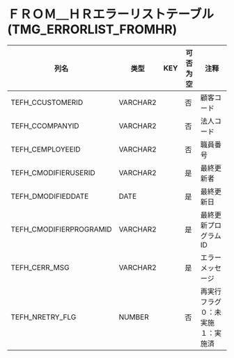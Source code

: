 # ＦＲＯＭ＿ＨＲエラーリストテーブル(TMG_ERRORLIST_FROMHR)
| 列名   | 类型   | KEY  | 可否为空 | 注释   |
| ---- | ---- | ---- | ---- | ---- |
|TEFH_CCUSTOMERID|VARCHAR2||否|顧客コード|
|TEFH_CCOMPANYID|VARCHAR2||否|法人コード|
|TEFH_CEMPLOYEEID|VARCHAR2||否|職員番号|
|TEFH_CMODIFIERUSERID|VARCHAR2||是|最終更新者|
|TEFH_DMODIFIEDDATE|DATE||是|最終更新日|
|TEFH_CMODIFIERPROGRAMID|VARCHAR2||是|最終更新プログラムID|
|TEFH_CERR_MSG|VARCHAR2||是|エラーメッセージ|
|TEFH_NRETRY_FLG|NUMBER||否|再実行フラグ ０：未実施 １：実施済|
